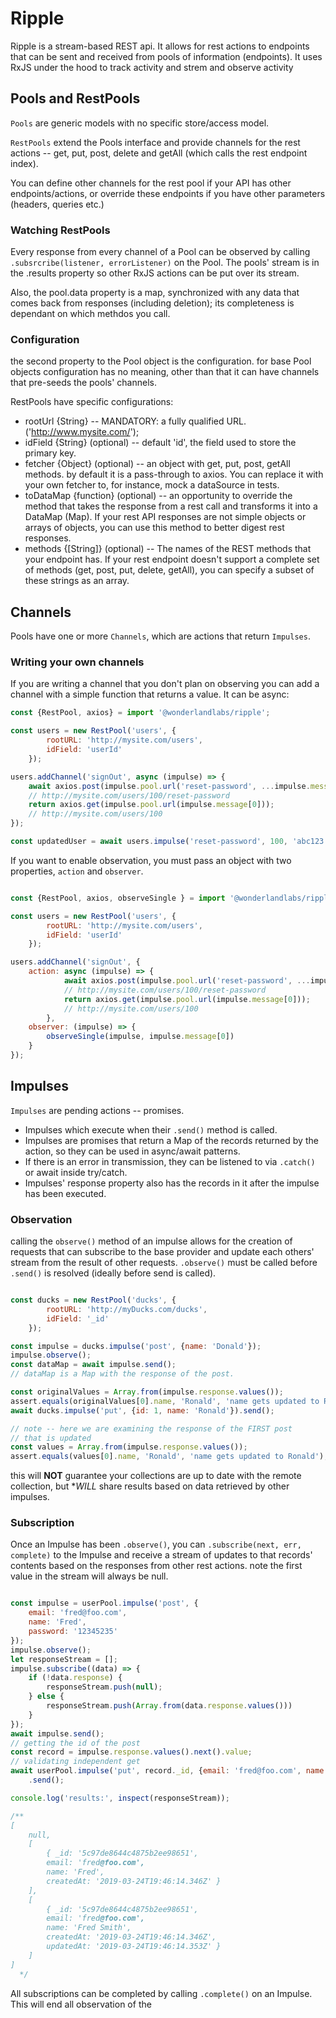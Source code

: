 # Ripple

Ripple is a stream-based REST api. It allows for rest actions to endpoints that 
can be sent and received from pools of information (endpoints). It uses RxJS under the hood
to track activity and strem and observe activity

## Pools and RestPools

`Pools` are generic models with no specific store/access model. 

`RestPools` extend the Pools interface and provide channels for the rest 
actions -- get, put, post, delete and getAll (which calls the rest endpoint index).

You can define other channels for the rest pool if your API has other endpoints/actions,
or override these endpoints if you have other parameters (headers, queries etc.)

### Watching RestPools

Every response from every channel of a Pool can be observed by calling `.subsrcribe(listener, errorListener)`
on the Pool. The pools' stream is in the .results property so other RxJS actions can be put 
over its stream. 

Also, the pool.data property is a map, synchronized with any data that comes back
from responses (including deletion); its completeness is dependant on which methdos you call. 

### Configuration

the second property to the Pool object is the configuration. 
for base Pool objects configuration has no meaning, other than that it 
can have channels that pre-seeds the pools' channels. 

RestPools have specific configurations:

* rootUrl {String} -- MANDATORY: a fully qualified URL. ('http://www.mysite.com/');
* idField {String} (optional) -- default 'id', the field used to store the primary key.
* fetcher {Object} (optional) -- an object with get, put, post, getAll methods. 
                                 by default it is a pass-through to axios. 
                                 You can replace it with your own fetcher to, for instance,
                                 mock a dataSource in tests.
* toDataMap {function} (optional) -- an opportunity to override the method that 
                                     takes the response from a rest call
                                     and transforms it into a DataMap (Map).
                                     If your rest API responses are not simple
                                     objects or arrays of objects, you can use this 
                                     method to better digest rest responses.
* methods {[String]} (optional) -- The names of the REST methods that your
                                   endpoint has. If your rest endpoint doesn't support
                                   a complete set of methods (get, post, put, delete, getAll),
                                   you can specify a subset of these strings as an array.                                                          

## Channels

Pools have one or more `Channels`, which are actions that return `Impulses`. 

### Writing your own channels

If you are writing a channel that you don't plan on observing you can add a channel with a simple function
that returns a value. It can be async:

````javascript
const {RestPool, axios} = import '@wonderlandlabs/ripple';

const users = new RestPool('users', {
        rootURL: 'http://mysite.com/users',
        idField: 'userId'
    });

users.addChannel('signOut', async (impulse) => {
    await axios.post(impulse.pool.url('reset-password', ...impulse.message));
    // http://mysite.com/users/100/reset-password
    return axios.get(impulse.pool.url(impulse.message[0])); 
    // http://mysite.com/users/100
});

const updatedUser = await users.impulse('reset-password', 100, 'abc123');

````

If you want to enable observation, you must pass an object with two properties, `action` and `observer`. 

````javascript

const {RestPool, axios, observeSingle } = import '@wonderlandlabs/ripple';

const users = new RestPool('users', {
        rootURL: 'http://mysite.com/users',
        idField: 'userId'
    });

users.addChannel('signOut', {
    action: async (impulse) => {
            await axios.post(impulse.pool.url('reset-password', ...impulse.message)); 
            // http://mysite.com/users/100/reset-password
            return axios.get(impulse.pool.url(impulse.message[0])); 
            // http://mysite.com/users/100
        },
    observer: (impulse) => {
        observeSingle(impulse, impulse.message[0])
    }  
});

````

## Impulses 

`Impulses` are pending actions -- promises.  
 
 * Impulses which execute when their `.send()` method is called.
 * Impulses are promises that return a Map of the records returned by the action, 
   so they can be used in async/await patterns.
 * If there is an error in transmission, they can be listened to via `.catch()`
   or await inside try/catch. 
 * Impulses' response property also has the records in it
   after the impulse has been executed.

### Observation

calling the `observe()` method of an impulse allows for the creation of requests
that can subscribe to the base provider and update each others' stream from the result
of other requests. `.observe()` must be called before `.send()` is resolved 
(ideally before send is called).

```javascript

const ducks = new RestPool('ducks', {
        rootURL: 'http://myDucks.com/ducks',
        idField: '_id'
    });

const impulse = ducks.impulse('post', {name: 'Donald'});
impulse.observe();
const dataMap = await impulse.send();
// dataMap is a Map with the response of the post.

const originalValues = Array.from(impulse.response.values());
assert.equals(originalValues[0].name, 'Ronald', 'name gets updated to Ronald');
await ducks.impulse('put', {id: 1, name: 'Ronald'}).send();

// note -- here we are examining the response of the FIRST post
// that is updated 
const values = Array.from(impulse.response.values());
assert.equals(values[0].name, 'Ronald', 'name gets updated to Ronald');

```

this will **NOT** guarantee your collections are up to date with the remote 
collection, but **WILL* share results based on data retrieved by other impulses.

### Subscription

Once an Impulse has been `.observe()`, you can `.subscribe(next, err, complete)` 
to the Impulse and receive a stream of updates to that records' contents based on 
the responses from other rest actions. note the first value in the stream will always be null. 

```javascript

const impulse = userPool.impulse('post', {
    email: 'fred@foo.com',
    name: 'Fred',
    password: '12345235'
});
impulse.observe();
let responseStream = [];
impulse.subscribe((data) => {
    if (!data.response) {
        responseStream.push(null);
    } else {
        responseStream.push(Array.from(data.response.values()))
    }
});
await impulse.send();
// getting the id of the post
const record = impulse.response.values().next().value;
// validating independent get
await userPool.impulse('put', record._id, {email: 'fred@foo.com', name: 'Fred Smith'})
    .send();

console.log('results:', inspect(responseStream));

/**
[ 
    null,
    [
        { _id: '5c97de8644c4875b2ee98651',
        email: 'fred@foo.com',
        name: 'Fred',
        createdAt: '2019-03-24T19:46:14.346Z' }
    ],
    [
        { _id: '5c97de8644c4875b2ee98651',
        email: 'fred@foo.com',
        name: 'Fred Smith',
        createdAt: '2019-03-24T19:46:14.346Z',
        updatedAt: '2019-03-24T19:46:14.353Z' }
    ] 
]
  */

```

All subscriptions can be completed by calling `.complete()` on an Impulse. This will 
end all observation of the 
